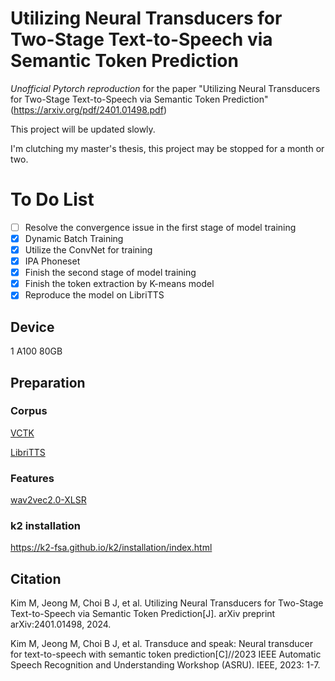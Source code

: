 # Utilizing Neural Transducers for Two-Stage Text-to-Speech via Semantic Token Prediction

*Unofficial Pytorch reproduction* for the paper "Utilizing Neural Transducers for Two-Stage Text-to-Speech via Semantic Token Prediction" (https://arxiv.org/pdf/2401.01498.pdf)

This project will be updated slowly.

I'm clutching my master's thesis, this project may be stopped for a month or two.
# To Do List

- [ ] Resolve the convergence issue in the first stage of model training
- [x] Dynamic Batch Training
- [x] Utilize the ConvNet for training
- [x] IPA Phoneset
- [x] Finish the second stage of model training
- [x] Finish the token extraction by K-means model
- [x] Reproduce the model on LibriTTS

## Device

1 A100 80GB

## Preparation

### Corpus

[VCTK](https://datashare.ed.ac.uk/handle/10283/2651)

[LibriTTS](https://www.openslr.org/60/)

### Features

[wav2vec2.0-XLSR](https://huggingface.co/facebook/wav2vec2-xlsr-53-espeak-cv-ft)

### k2 installation

https://k2-fsa.github.io/k2/installation/index.html

## Citation

Kim M, Jeong M, Choi B J, et al. Utilizing Neural Transducers for Two-Stage Text-to-Speech via Semantic Token Prediction[J]. arXiv preprint arXiv:2401.01498, 2024.

Kim M, Jeong M, Choi B J, et al. Transduce and speak: Neural transducer for text-to-speech with semantic token prediction[C]//2023 IEEE Automatic Speech Recognition and Understanding Workshop (ASRU). IEEE, 2023: 1-7.
